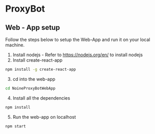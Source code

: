 # ProxyBot

## Web - App setup
<p>Follow the steps below to setup the Web-App and run it on your local machine. </p>

1. Install nodejs - Refer to https://nodejs.org/en/ to install nodejs
2. Install create-react-app
```bash
npm install -g create-react-app
```
3. cd into the web-app
```bash
cd NoineProxyBotWebApp
```
4. Install all the dependencies
```bash
npm install
```
5. Run the web-app on localhost

```bash
npm start
```
